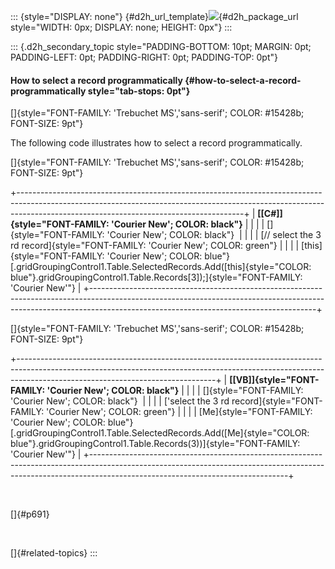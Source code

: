::: {style="DISPLAY: none"}
[](ms-xhelp:///?Id=d2h_url_template){#d2h_url_template}![](!package_url!){#d2h_package_url style="WIDTH: 0px; DISPLAY: none; HEIGHT: 0px"}
:::

::: {.d2h_secondary_topic style="PADDING-BOTTOM: 10pt; MARGIN: 0pt; PADDING-LEFT: 0pt; PADDING-RIGHT: 0pt; PADDING-TOP: 0pt"}
#### How to select a record programmatically {#how-to-select-a-record-programmatically style="tab-stops: 0pt"}

[]{style="FONT-FAMILY: 'Trebuchet MS','sans-serif'; COLOR: #15428b; FONT-SIZE: 9pt"} 

The following code illustrates how to select a record programmatically.

[]{style="FONT-FAMILY: 'Trebuchet MS','sans-serif'; COLOR: #15428b; FONT-SIZE: 9pt"} 

+--------------------------------------------------------------------------------------------------------------------------------------------------------------------------------------------------------------------+
| **[\[C#\]]{style="FONT-FAMILY: 'Courier New'; COLOR: black"}**                                                                                                                                                     |
|                                                                                                                                                                                                                    |
| []{style="FONT-FAMILY: 'Courier New'; COLOR: black"}                                                                                                                                                               |
|                                                                                                                                                                                                                    |
| [// select the 3 rd record]{style="FONT-FAMILY: 'Courier New'; COLOR: green"}                                                                                                                                      |
|                                                                                                                                                                                                                    |
| [this]{style="FONT-FAMILY: 'Courier New'; COLOR: blue"}[.gridGroupingControl1.Table.SelectedRecords.Add([this]{style="COLOR: blue"}.gridGroupingControl1.Table.Records\[3\]);]{style="FONT-FAMILY: 'Courier New'"} |
+--------------------------------------------------------------------------------------------------------------------------------------------------------------------------------------------------------------------+

[]{style="FONT-FAMILY: 'Trebuchet MS','sans-serif'; COLOR: #15428b; FONT-SIZE: 9pt"} 

+-------------------------------------------------------------------------------------------------------------------------------------------------------------------------------------------------------------+
| **[\[VB\]]{style="FONT-FAMILY: 'Courier New'; COLOR: black"}**                                                                                                                                              |
|                                                                                                                                                                                                             |
| []{style="FONT-FAMILY: 'Courier New'; COLOR: black"}                                                                                                                                                        |
|                                                                                                                                                                                                             |
| [\'select the 3 rd record]{style="FONT-FAMILY: 'Courier New'; COLOR: green"}                                                                                                                                |
|                                                                                                                                                                                                             |
| [Me]{style="FONT-FAMILY: 'Courier New'; COLOR: blue"}[.gridGroupingControl1.Table.SelectedRecords.Add([Me]{style="COLOR: blue"}.gridGroupingControl1.Table.Records(3))]{style="FONT-FAMILY: 'Courier New'"} |
+-------------------------------------------------------------------------------------------------------------------------------------------------------------------------------------------------------------+

 

[]{#p691} 

 

[]{#related-topics}
:::
